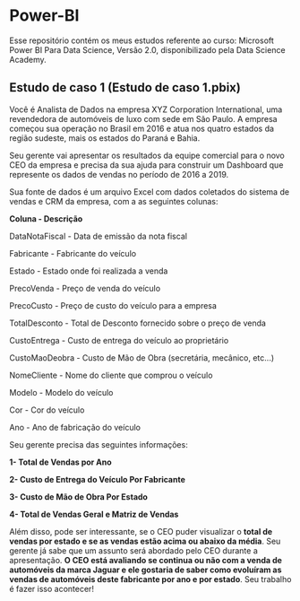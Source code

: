 # Power-BI

Esse repositório contém os meus estudos referente ao curso: Microsoft Power BI Para Data Science, Versão 2.0, disponibilizado pela Data Science Academy. 

## Estudo de caso 1 (Estudo de caso 1.pbix)

Você é Analista de Dados na empresa XYZ Corporation International, uma revendedora de automóveis de luxo com sede em São Paulo. A empresa começou sua operação no Brasil em 2016 e atua nos quatro estados da região sudeste, mais os estados do Paraná e Bahia.

Seu gerente vai apresentar os resultados da equipe comercial para o novo CEO da empresa e precisa da sua ajuda para construir um Dashboard que represente os dados de vendas no período de 2016 a 2019.

Sua fonte de dados é um arquivo Excel com dados coletados do sistema de vendas e CRM da empresa, com a as seguintes colunas:



__Coluna         - Descrição__

DataNotaFiscal - Data de emissão da nota fiscal

Fabricante     - Fabricante do veículo

Estado         - Estado onde foi realizada a venda

PrecoVenda     - Preço de venda do veículo

PrecoCusto     - Preço de custo do veículo para a empresa

TotalDesconto  - Total de Desconto fornecido sobre o preço de venda

CustoEntrega   - Custo de entrega do veículo ao proprietário

CustoMaoDeobra - Custo de Mão de Obra (secretária, mecânico, etc...)

NomeCliente    - Nome do cliente que comprou o veículo

Modelo         - Modelo do veículo

Cor            - Cor do veículo

Ano            - Ano de fabricação do veículo

Seu gerente precisa das seguintes informações:

__1- Total de Vendas por Ano__

__2- Custo de Entrega do Veículo Por Fabricante__

__3- Custo de Mão de Obra Por Estado__

__4- Total de Vendas Geral e Matriz de Vendas__

Além disso, pode ser interessante, se o CEO puder visualizar o __total de vendas por estado e se as vendas estão acima ou abaixo da média__. Seu gerente já sabe que um assunto será abordado pelo CEO durante a apresentação. __O CEO está avaliando se continua ou não com a venda de automóveis da marca Jaguar e ele gostaria de saber como evoluíram as vendas de automóveis deste fabricante por ano e por estado__.
Seu trabalho é fazer isso acontecer!
